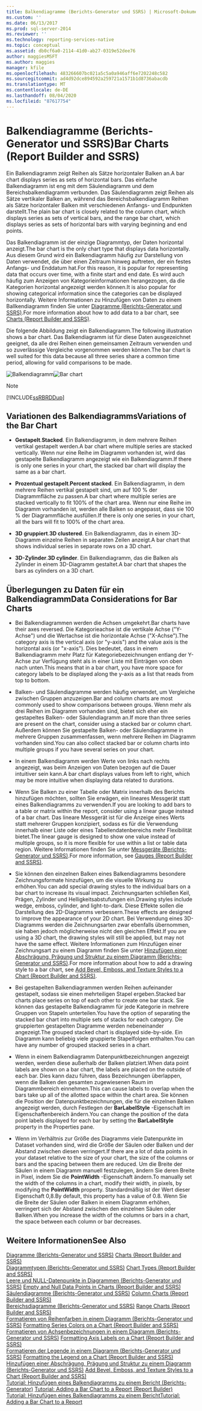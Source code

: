 ```yaml
---
title: Balkendiagramme (Berichts-Generator und SSRS) | Microsoft-Dokumentation
ms.custom: ''
ms.date: 06/13/2017
ms.prod: sql-server-2014
ms.reviewer: ''
ms.technology: reporting-services-native
ms.topic: conceptual
ms.assetid: db0cf6a0-2114-41d0-ab27-0319e52dee76
author: maggiesMSFT
ms.author: maggies
manager: kfile
ms.openlocfilehash: 483266607bc021a5c5a0a946aff6e7202248c582
ms.sourcegitcommit: ad4d92dce894592a259721a1571b1d8736abacdb
ms.translationtype: MT
ms.contentlocale: de-DE
ms.lasthandoff: 08/04/2020
ms.locfileid: "87617754"
---
```

# <a name="bar-charts-report-builder-and-ssrs"></a><span data-ttu-id="b1096-102">Balkendiagramme (Berichts-Generator und SSRS)</span><span class="sxs-lookup"><span data-stu-id="b1096-102">Bar Charts (Report Builder and SSRS)</span></span>
  <span data-ttu-id="b1096-103">Ein Balkendiagramm zeigt Reihen als Sätze horizontaler Balken an.</span><span class="sxs-lookup"><span data-stu-id="b1096-103">A bar chart displays series as sets of horizontal bars.</span></span> <span data-ttu-id="b1096-104">Das einfache Balkendiagramm ist eng mit dem Säulendiagramm und dem Bereichsbalkendiagramm verbunden. Das Säulendiagramm zeigt Reihen als Sätze vertikaler Balken an, während das Bereichsbalkendiagramm Reihen als Sätze horizontaler Balken mit verschiedenen Anfangs- und Endpunkten darstellt.</span><span class="sxs-lookup"><span data-stu-id="b1096-104">The plain bar chart is closely related to the column chart, which displays series as sets of vertical bars, and the range bar chart, which displays series as sets of horizontal bars with varying beginning and end points.</span></span>  
  
 <span data-ttu-id="b1096-105">Das Balkendiagramm ist der einzige Diagrammtyp, der Daten horizontal anzeigt.</span><span class="sxs-lookup"><span data-stu-id="b1096-105">The bar chart is the only chart type that displays data horizontally.</span></span> <span data-ttu-id="b1096-106">Aus diesem Grund wird ein Balkendiagramm häufig zur Darstellung von Daten verwendet, die über einen Zeitraum hinweg auftreten, der ein festes Anfangs- und Enddatum hat.</span><span class="sxs-lookup"><span data-stu-id="b1096-106">For this reason, it is popular for representing data that occurs over time, with a finite start and end date.</span></span> <span data-ttu-id="b1096-107">Es wird auch häufig zum Anzeigen von Kategorieinformationen herangezogen, da die Kategorien horizontal angezeigt werden können.</span><span class="sxs-lookup"><span data-stu-id="b1096-107">It is also popular for showing categorical information since the categories can be displayed horizontally.</span></span> <span data-ttu-id="b1096-108">Weitere Informationen zu Hinzufügen von Daten zu einem Ballkendiagramm finden Sie unter [Diagramme &#40;Berichts-Generator und SSRS&#41;](charts-report-builder-and-ssrs.md).</span><span class="sxs-lookup"><span data-stu-id="b1096-108">For more information about how to add data to a bar chart, see [Charts &#40;Report Builder and SSRS&#41;](charts-report-builder-and-ssrs.md).</span></span>  
  
 <span data-ttu-id="b1096-109">Die folgende Abbildung zeigt ein Balkendiagramm.</span><span class="sxs-lookup"><span data-stu-id="b1096-109">The following illustration shows a bar chart.</span></span> <span data-ttu-id="b1096-110">Das Balkendiagramm ist für diese Daten ausgezeichnet geeignet, da alle drei Reihen einen gemeinsamen Zeitraum verwenden und so zuverlässige Vergleiche vorgenommen werden können.</span><span class="sxs-lookup"><span data-stu-id="b1096-110">The bar chart is well suited for this data because all three series share a common time period, allowing for valid comparisons to be made.</span></span>  
  
 <span data-ttu-id="b1096-111">![Balkendiagramm](../media/barchart.gif "Balkendiagramm")</span><span class="sxs-lookup"><span data-stu-id="b1096-111">![Bar chart](../media/barchart.gif "Bar chart")</span></span>  
  
> [!NOTE]  
>  [!INCLUDE[ssRBRDDup](../../includes/ssrbrddup-md.md)]  
  
## <a name="variations-of-the-bar-chart"></a><span data-ttu-id="b1096-112">Variationen des Balkendiagramms</span><span class="sxs-lookup"><span data-stu-id="b1096-112">Variations of the Bar Chart</span></span>  
  
-   <span data-ttu-id="b1096-113">**Gestapelt**.</span><span class="sxs-lookup"><span data-stu-id="b1096-113">**Stacked**.</span></span> <span data-ttu-id="b1096-114">Ein Balkendiagramm, in dem mehrere Reihen vertikal gestapelt werden.</span><span class="sxs-lookup"><span data-stu-id="b1096-114">A bar chart where multiple series are stacked vertically.</span></span> <span data-ttu-id="b1096-115">Wenn nur eine Reihe im Diagramm vorhanden ist, wird das gestapelte Balkendiagramm angezeigt wie ein Balkendiagramm.</span><span class="sxs-lookup"><span data-stu-id="b1096-115">If there is only one series in your chart, the stacked bar chart will display the same as a bar chart.</span></span>  
  
-   <span data-ttu-id="b1096-116">**Prozentual gestapelt**.</span><span class="sxs-lookup"><span data-stu-id="b1096-116">**Percent stacked**.</span></span> <span data-ttu-id="b1096-117">Ein Balkendiagramm, in dem mehrere Reihen vertikal gestapelt sind, um auf 100 % der Diagrammfläche zu passen.</span><span class="sxs-lookup"><span data-stu-id="b1096-117">A bar chart where multiple series are stacked vertically to fit 100% of the chart area.</span></span> <span data-ttu-id="b1096-118">Wenn nur eine Reihe im Diagramm vorhanden ist, werden alle Balken so angepasst, dass sie 100 % der Diagrammfläche ausfüllen.</span><span class="sxs-lookup"><span data-stu-id="b1096-118">If there is only one series in your chart, all the bars will fit to 100% of the chart area.</span></span>  
  
-   <span data-ttu-id="b1096-119">**3D gruppiert**.</span><span class="sxs-lookup"><span data-stu-id="b1096-119">**3D clustered**.</span></span> <span data-ttu-id="b1096-120">Ein Balkendiagramm, das in einem 3D-Diagramm einzelne Reihen in separaten Zeilen anzeigt.</span><span class="sxs-lookup"><span data-stu-id="b1096-120">A bar chart that shows individual series in separate rows on a 3D chart.</span></span>  
  
-   <span data-ttu-id="b1096-121">**3D-Zylinder**.</span><span class="sxs-lookup"><span data-stu-id="b1096-121">**3D cylinder**.</span></span> <span data-ttu-id="b1096-122">Ein Balkendiagramm, das die Balken als Zylinder in einem 3D-Diagramm gestaltet.</span><span class="sxs-lookup"><span data-stu-id="b1096-122">A bar chart that shapes the bars as cylinders on a 3D chart.</span></span>  
  
## <a name="data-considerations-for-bar-charts"></a><span data-ttu-id="b1096-123">Überlegungen zu Daten für ein Balkendiagramm</span><span class="sxs-lookup"><span data-stu-id="b1096-123">Data Considerations for Bar Charts</span></span>  
  
-   <span data-ttu-id="b1096-124">Bei Balkendiagrammen werden die Achsen umgekehrt.</span><span class="sxs-lookup"><span data-stu-id="b1096-124">Bar charts have their axes reversed.</span></span> <span data-ttu-id="b1096-125">Die Kategorieachse ist die vertikale Achse ("Y-Achse") und die Wertachse ist die horizontale Achse ("X-Achse").</span><span class="sxs-lookup"><span data-stu-id="b1096-125">The category axis is the vertical axis (or "y-axis") and the value axis is the horizontal axis (or "x-axis").</span></span> <span data-ttu-id="b1096-126">Dies bedeutet, dass in einem Balkendiagramm mehr Platz für Kategoriebezeichnungen entlang der Y-Achse zur Verfügung steht als in einer Liste mit Einträgen von oben nach unten.</span><span class="sxs-lookup"><span data-stu-id="b1096-126">This means that in a bar chart, you have more space for category labels to be displayed along the y-axis as a list that reads from top to bottom.</span></span>  
  
-   <span data-ttu-id="b1096-127">Balken- und Säulendiagramme werden häufig verwendet, um Vergleiche zwischen Gruppen anzuzeigen.</span><span class="sxs-lookup"><span data-stu-id="b1096-127">Bar and column charts are most commonly used to show comparisons between groups.</span></span> <span data-ttu-id="b1096-128">Wenn mehr als drei Reihen im Diagramm vorhanden sind, bietet sich eher ein gestapeltes Balken- oder Säulendiagramm an.</span><span class="sxs-lookup"><span data-stu-id="b1096-128">If more than three series are present on the chart, consider using a stacked bar or column chart.</span></span> <span data-ttu-id="b1096-129">Außerdem können Sie gestapelte Balken- oder Säulendiagramme in mehrere Gruppen zusammenfassen, wenn mehrere Reihen im Diagramm vorhanden sind.</span><span class="sxs-lookup"><span data-stu-id="b1096-129">You can also collect stacked bar or column charts into multiple groups if you have several series on your chart.</span></span>  
  
-   <span data-ttu-id="b1096-130">In einem Balkendiagramm werden Werte von links nach rechts angezeigt, was beim Anzeigen von Daten bezogen auf die Dauer intuitiver sein kann.</span><span class="sxs-lookup"><span data-stu-id="b1096-130">A bar chart displays values from left to right, which may be more intuitive when displaying data related to durations.</span></span>  
  
-   <span data-ttu-id="b1096-131">Wenn Sie Balken zu einer Tabelle oder Matrix innerhalb des Berichts hinzufügen möchten, sollten Sie erwägen, ein lineares Messgerät statt eines Balkendiagramms zu verwenden.</span><span class="sxs-lookup"><span data-stu-id="b1096-131">If you are looking to add bars to a table or matrix within the report, consider using a linear gauge instead of a bar chart.</span></span> <span data-ttu-id="b1096-132">Das lineare Messgerät ist für die Anzeige eines Werts statt mehrerer Gruppen konzipiert, sodass es für die Verwendung innerhalb einer Liste oder eines Tabellendatenbereichs mehr Flexibilität bietet.</span><span class="sxs-lookup"><span data-stu-id="b1096-132">The linear gauge is designed to show one value instead of multiple groups, so it is more flexible for use within a list or table data region.</span></span> <span data-ttu-id="b1096-133">Weitere Informationen finden Sie unter [Messgeräte &#40;Berichts-Generator und SSRS&#41;](gauges-report-builder-and-ssrs.md).</span><span class="sxs-lookup"><span data-stu-id="b1096-133">For more information, see [Gauges &#40;Report Builder and SSRS&#41;](gauges-report-builder-and-ssrs.md).</span></span>  
  
-   <span data-ttu-id="b1096-134">Sie können den einzelnen Balken eines Balkendiagramms besondere Zeichnungsformate hinzufügen, um die visuelle Wirkung zu erhöhen.</span><span class="sxs-lookup"><span data-stu-id="b1096-134">You can add special drawing styles to the individual bars on a bar chart to increase its visual impact.</span></span> <span data-ttu-id="b1096-135">Zeichnungsarten schließen Keil, Prägen, Zylinder und Helligkeitsabstufungen ein.</span><span class="sxs-lookup"><span data-stu-id="b1096-135">Drawing styles include wedge, emboss, cylinder, and light-to-dark.</span></span> <span data-ttu-id="b1096-136">Diese Effekte sollen die Darstellung des 2D-Diagramms verbessern.</span><span class="sxs-lookup"><span data-stu-id="b1096-136">These effects are designed to improve the appearance of your 2D chart.</span></span> <span data-ttu-id="b1096-137">Bei Verwendung eines 3D-Diagramms werden die Zeichnungsarten zwar ebenfalls übernommen, sie haben jedoch möglicherweise nicht den gleichen Effekt.</span><span class="sxs-lookup"><span data-stu-id="b1096-137">If you are using a 3D chart, the drawing styles will still be applied, but may not have the same effect.</span></span> <span data-ttu-id="b1096-138">Weitere Informationen zum Hinzufügen einer Zeichnungsart zu einem Diagramm finden Sie unter [Hinzufügen einer Abschrägung, Prägung und Struktur zu einem Diagramm &#40;Berichts-Generator und SSRS&#41;](chart-effects-add-bevel-emboss-or-texture-report-builder.md).</span><span class="sxs-lookup"><span data-stu-id="b1096-138">For more information about how to add a drawing style to a bar chart, see [Add Bevel, Emboss, and Texture Styles to a Chart &#40;Report Builder and SSRS&#41;](chart-effects-add-bevel-emboss-or-texture-report-builder.md).</span></span>  
  
-   <span data-ttu-id="b1096-139">Bei gestapelten Balkendiagrammen werden Reihen aufeinander gestapelt, sodass sie einen mehrteiligen Stapel ergeben.</span><span class="sxs-lookup"><span data-stu-id="b1096-139">Stacked bar charts place series on top of each other to create one bar stack.</span></span> <span data-ttu-id="b1096-140">Sie können das gestapelte Balkendiagramm für jede Kategorie in mehrere Gruppen von Stapeln unterteilen.</span><span class="sxs-lookup"><span data-stu-id="b1096-140">You have the option of separating the stacked bar chart into multiple sets of stacks for each category.</span></span> <span data-ttu-id="b1096-141">Die gruppierten gestapelten Diagramme werden nebeneinander angezeigt.</span><span class="sxs-lookup"><span data-stu-id="b1096-141">The grouped stacked chart is displayed side-by-side.</span></span> <span data-ttu-id="b1096-142">Ein Diagramm kann beliebig viele gruppierte Stapelfolgen enthalten.</span><span class="sxs-lookup"><span data-stu-id="b1096-142">You can have any number of grouped stacked series in a chart.</span></span>  
  
-   <span data-ttu-id="b1096-143">Wenn in einem Balkendiagramm Datenpunktbezeichnungen angezeigt werden, werden diese außerhalb der Balken platziert.</span><span class="sxs-lookup"><span data-stu-id="b1096-143">When data point labels are shown on a bar chart, the labels are placed on the outside of each bar.</span></span> <span data-ttu-id="b1096-144">Dies kann dazu führen, dass Bezeichnungen überlappen, wenn die Balken den gesamten zugewiesenen Raum im Diagrammbereich einnehmen.</span><span class="sxs-lookup"><span data-stu-id="b1096-144">This can cause labels to overlap when the bars take up all of the allotted space within the chart area.</span></span> <span data-ttu-id="b1096-145">Sie können die Position der Datenpunktbezeichnungen, die für die einzelnen Balken angezeigt werden, durch Festlegen der **BarLabelStyle** -Eigenschaft im Eigenschaftenbereich ändern.</span><span class="sxs-lookup"><span data-stu-id="b1096-145">You can change the position of the data point labels displayed for each bar by setting the **BarLabelStyle** property in the Properties pane.</span></span>  
  
-   <span data-ttu-id="b1096-146">Wenn im Verhältnis zur Größe des Diagramms viele Datenpunkte im Dataset vorhanden sind, wird die Größe der Säulen oder Balken und der Abstand zwischen diesen verringert.</span><span class="sxs-lookup"><span data-stu-id="b1096-146">If there are a lot of data points in your dataset relative to the size of your chart, the size of the columns or bars and the spacing between them are reduced.</span></span> <span data-ttu-id="b1096-147">Um die Breite der Säulen in einem Diagramm manuell festzulegen, ändern Sie deren Breite in Pixel, indem Sie die **PointWidth** -Eigenschaft ändern.</span><span class="sxs-lookup"><span data-stu-id="b1096-147">To manually set the width of the columns in a chart, modify their width, in pixels, by modifying the **PointWidth** property.</span></span> <span data-ttu-id="b1096-148">Standardmäßig ist der Wert dieser Eigenschaft 0,8.</span><span class="sxs-lookup"><span data-stu-id="b1096-148">By default, this property has a value of 0.8.</span></span> <span data-ttu-id="b1096-149">Wenn Sie die Breite der Säulen oder Balken in einem Diagramm erhöhen, verringert sich der Abstand zwischen den einzelnen Säulen oder Balken.</span><span class="sxs-lookup"><span data-stu-id="b1096-149">When you increase the width of the columns or bars in a chart, the space between each column or bar decreases.</span></span>  
  
## <a name="see-also"></a><span data-ttu-id="b1096-150">Weitere Informationen</span><span class="sxs-lookup"><span data-stu-id="b1096-150">See Also</span></span>  
 <span data-ttu-id="b1096-151">[Diagramme &#40;Berichts-Generator und SSRS&#41;](charts-report-builder-and-ssrs.md) </span><span class="sxs-lookup"><span data-stu-id="b1096-151">[Charts &#40;Report Builder and SSRS&#41;](charts-report-builder-and-ssrs.md) </span></span>  
 <span data-ttu-id="b1096-152">[Diagrammtypen &#40;Berichts-Generator und SSRS&#41;](chart-types-report-builder-and-ssrs.md) </span><span class="sxs-lookup"><span data-stu-id="b1096-152">[Chart Types &#40;Report Builder and SSRS&#41;](chart-types-report-builder-and-ssrs.md) </span></span>  
 <span data-ttu-id="b1096-153">[Leere und NULL-Datenpunkte in Diagrammen (Berichts-Generator und SSRS)](empty-and-null-data-points-in-charts-report-builder-and-ssrs.md) </span><span class="sxs-lookup"><span data-stu-id="b1096-153">[Empty and Null Data Points in Charts &#40;Report Builder and SSRS&#41;](empty-and-null-data-points-in-charts-report-builder-and-ssrs.md) </span></span>  
 <span data-ttu-id="b1096-154">[Säulendiagramme (Berichts-Generator und SSRS)](column-charts-report-builder-and-ssrs.md) </span><span class="sxs-lookup"><span data-stu-id="b1096-154">[Column Charts &#40;Report Builder and SSRS&#41;](column-charts-report-builder-and-ssrs.md) </span></span>  
 <span data-ttu-id="b1096-155">[Bereichsdiagramme &#40;Berichts-Generator und SSRS&#41;](range-charts-report-builder-and-ssrs.md) </span><span class="sxs-lookup"><span data-stu-id="b1096-155">[Range Charts &#40;Report Builder and SSRS&#41;](range-charts-report-builder-and-ssrs.md) </span></span>  
 <span data-ttu-id="b1096-156">[Formatieren von Reihenfarben in einem Diagramm &#40;Berichts-Generator und SSRS&#41;](formatting-series-colors-on-a-chart-report-builder-and-ssrs.md) </span><span class="sxs-lookup"><span data-stu-id="b1096-156">[Formatting Series Colors on a Chart &#40;Report Builder and SSRS&#41;](formatting-series-colors-on-a-chart-report-builder-and-ssrs.md) </span></span>  
 <span data-ttu-id="b1096-157">[Formatieren von Achsenbezeichnungen in einem Diagramm &#40;Berichts-Generator und SSRS&#41;](formatting-axis-labels-on-a-chart-report-builder-and-ssrs.md) </span><span class="sxs-lookup"><span data-stu-id="b1096-157">[Formatting Axis Labels on a Chart &#40;Report Builder and SSRS&#41;](formatting-axis-labels-on-a-chart-report-builder-and-ssrs.md) </span></span>  
 <span data-ttu-id="b1096-158">[Formatieren der Legende in einem Diagramm &#40;Berichts-Generator und SSRS&#41;](chart-legend-formatting-report-builder.md) </span><span class="sxs-lookup"><span data-stu-id="b1096-158">[Formatting the Legend on a Chart &#40;Report Builder and SSRS&#41;](chart-legend-formatting-report-builder.md) </span></span>  
 <span data-ttu-id="b1096-159">[Hinzufügen einer Abschrägung, Prägung und Struktur zu einem Diagramm (Berichts-Generator und SSRS)](chart-effects-add-bevel-emboss-or-texture-report-builder.md) </span><span class="sxs-lookup"><span data-stu-id="b1096-159">[Add Bevel, Emboss, and Texture Styles to a Chart &#40;Report Builder and SSRS&#41;](chart-effects-add-bevel-emboss-or-texture-report-builder.md) </span></span>  
 <span data-ttu-id="b1096-160">[Tutorial: Hinzufügen eines Balkendiagramms zu einem Bericht (Berichts-Generator)](https://go.microsoft.com/fwlink/?LinkId=198052) </span><span class="sxs-lookup"><span data-stu-id="b1096-160">[Tutorial: Adding a Bar Chart to a Report (Report Builder)](https://go.microsoft.com/fwlink/?LinkId=198052) </span></span>  
 [<span data-ttu-id="b1096-161">Tutorial: Hinzufügen eines Balkendiagramms zu einem Bericht</span><span class="sxs-lookup"><span data-stu-id="b1096-161">Tutorial: Adding a Bar Chart to a Report</span></span>](https://go.microsoft.com/fwlink/?LinkId=198042)  
  
  
